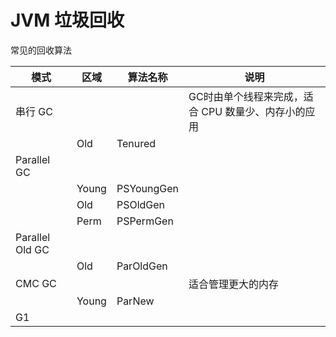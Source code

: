 # JVM 垃圾回收
常见的回收算法

|模式|区域|算法名称|说明|
|---|---|---|---|
|串行 GC|||GC时由单个线程来完成，适合 CPU 数量少、内存小的应用|
||Old|Tenured||
|Parallel GC||||
||Young|PSYoungGen||
||Old|PSOldGen||
||Perm|PSPermGen||
|Parallel Old GC||||
||Old|ParOldGen||
|CMC GC|||适合管理更大的内存|
||Young|ParNew||
|G1||||

